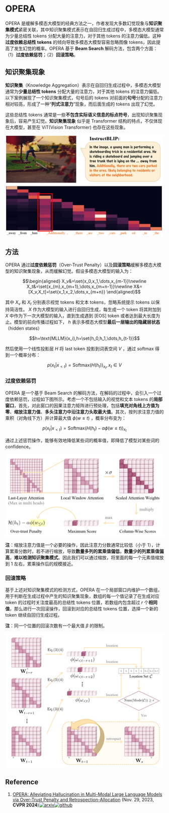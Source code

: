 # OPERA

OPERA 是缓解多模态大模型的经典方法之一，作者发现大多数幻觉现象与**知识聚集模式**紧密关联，其中知识聚集模式表示在自回归生成过程中，多模态大模型通常为少量总结性 tokens 分配大量的注意力，对于其他 tokens 的注意力偏低。这种**过度依赖总结性 tokens** 的倾向导致多模态大模型容易忽略图像 tokens，因此提高了发生幻觉的概率。OPERA 基于 **Beam Search** 解码方法，包含两个方面：（1）**过度依赖惩罚**；（2）**回滚策略**。



## 知识聚集现象

**知识聚集**（Knowledge Aggregation）表示在自回归生成过程中，多模态大模型通常为**少量总结性 tokens** 分配大量的注意力，对于其他 tokens 的注意力偏低。以下案例展现了一个知识聚集模式，句号后的 tokens 对前面的**句号**分配的注意力相对较高，形成了一种“**列式注意力**”现象，而后面生成的 tokens 出现了幻觉。

这些总结性 tokens 通常是一些**不包含实际语义信息的标点符号**，出现知识聚集现象后，容易产生幻觉。**知识聚集现象** 似乎是 Transformer 结构的特点，不仅体现在大模型，甚至在 ViT(Vision Transformer) 也存在这些现象。

![knowledge aggregation pattern](./assets/OPERA-knowledge-aggregation.png)



## 方法

OPERA 通过**过度依赖惩罚**（Over-Trust Penalty）以及**回滚策略**缓解多模态大模型的知识聚集现象，从而缓解幻觉。假设多模态大模型的输入为：

```math
\begin{aligned}
X_v&=\set{x_0,x_1,\dots,x_{m-1}}\newline
X_t&=\set{x_{m},x_{m+1},\dots,x_{m+n-1}}\newline
X&=[X_v,X_t]=\set{x_1,x_2,\dots,x_{m+n}}
\end{aligned}
```

其中 $X_v$ 和 $X_t$ 分别表示视觉 tokens 和文本 tokens，忽略系统提示 tokens 以保持简洁性。 $X$ 作为大模型的输入进行自回归生成，每生成一个 token 将其附加到 $X$ 中作为下一次大模型的输入，直到生成遇到 [EOS] token 或者达到最大长度为止。模型的前向传播过程如下， $h$ 表示多模态大模型**最后一层输出的隐藏层状态**（hidden states）

```math
h=\text{MLLM}(x_i),h=\set{h_0,h_1,\dots,h_{t-1}}
```

然后使用一个线性投影层 $H$ 将 last token 投影到词表空间 $V$ ，通过 softmax 得到一个概率分布：

```math
p(x_t\vert x_{\lt t})=\text{Softmax}(H(h_t))_{x_t},x_t\in V
```



### 过度依赖惩罚

OPERA 是一个基于 Beam Search 的解码方法，在解码的过程中，会引入一个过度依赖惩罚，过程如下图所示。考虑一个不包括输入的视觉和文本 tokens 的**局部窗口**，首先，对此窗口的因果注意力矩阵进行预处理，包括**填充对角线上方值为零**、**缩放注意力值**、**多头注意力中沿注意力头取最大值**。其次，按列求注意力值的乘积（对角线下方）并计算最大值 $\phi(w\le t)$ ，概率分布变为：

```math
p(x_t\vert x_{\lt t})=\text{Softmax}(H(h_t)-\alpha\phi(w\le t))_{x_t}
```

通过上述惩罚操作，能够有效地降低某些词的概率值，即降低了模型对某些词的 confidence。

![Over Trust Penalty](./assets/OPERA-over-trust-penelty.png)

**注**：缩放注意力值是一个必要的操作，因此注意力分数通常比较低（小于 1），计算累乘分数时，若不进行缩放，导致**数量多列的累乘值偏低**，**数量少的列累乘值偏高**，**难以检测知识聚集模式**。因此我们可以通过缩放，将里面的每一个元素值缩放到 1 左右，累乘操作后的规模接近。



### 回滚策略

基于上述对知识聚集模式的检测方式，OPERA 在一个局部窗口内维护一个数组，用于判断在生成过程中产生的知识聚集现象，数组的每一个值记录了在生成对应 token 的过程时关注度最高的总结性 tokens 位置，若数组内包含超过 $r$ 个**相同值**，那么进行一次回滚操作，回滚到对应的总结性 tokens 位置，选择一个新的 token 继续自回归生成过程。

**注**：同一个位置的回滚次数有一个最大值 $\beta$ 的限制。

![Retrospection Allocation](./assets/Retrospection-Allocation.png)



## Reference

1. [OPERA: Alleviating Hallucination in Multi-Modal Large Language Models via Over-Trust Penalty and Retrospection-Allocation](https://arxiv.org/abs/2311.17911) (Nov. 29, 2023, **CVPR 2024**)[![arxiv](https://img.shields.io/badge/arXiv-b31b1b.svg)](https://arxiv.org/abs/2311.17911)[![github](https://img.shields.io/github/stars/shikiw/OPERA)](https://github.com/shikiw/OPERA)

